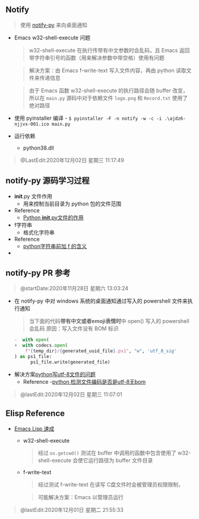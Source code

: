<!--
 * @Author: your name
 * @Date: 2020-11-10 15:21:11
 * @LastEditTime: 2020-12-02 11:17:57
 * @LastEditors: Please set LastEditors
 * @Description: In User Settings Edit
 * @FilePath: \project\README.md
-->
## Notify
  > 使用 [notify-py](https://github.com/ms7m/notify-py) 来向桌面通知

  - Emacs w32-shell-execute 问题
    > w32-shell-execute 在执行传带有中文参数时会乱码，且 Emacs 返回带字符串引号的函数（用来解决参数中带空格）使用有问题

    > 解决方案：由 Emacs f-write-text 写入文件内容，再由 python 读取文件来传递信息

    > 由于 Emacs 函数 w32-shell-execute 的执行路径会随 buffer 改变，所以在 `main.py` 源码中对于依赖文件 `logo.png` 和 `Record.txt` 使用了绝对路径

  -  使用 pyinstaller 编译
    - `$ pyinstaller -F -n notify -w -c -i .\ajdz6-njjvx-001.ico main.py`
  - 运行依赖
    - python38.dll

  > @LastEdit:2020年12月02日 星期三 11:17:49

## notify-py 源码学习过程
  - __init__.py 文件作用
    - 用来控制当前目录为 python 包的文件范围
  - Reference
    - [Python __init__.py文件的作用](https://www.cnblogs.com/wcwnina/p/9329086.html)
  - f字符串
    - 格式化字符串
  - Reference
    - [python字符串前加 f 的含义](https://blog.csdn.net/qq_43463045/article/details/93890436)
  - 

## notify-py PR 参考
  > @startDate:2020年11月28日 星期六 13:03:24

  - 在 notify-py 中对 windows 系统的桌面通知通过写入的 powershell 文件来执行通知
    > 当下面的代码**带有中文或者emoji表情时**中 open() 写入的 powershell 会乱码 
    > 原因：写入文件没有 BOM 标识
    ```python
    -  with open(
    +  with codecs.open(
        f"{temp_dir}/{generated_uuid_file}.ps1", "w", 'utf_8_sig'
    ) as ps1_file:
          ps1_file.write(generated_file)
    ```
  - 解决方案[python写utf-8文件的问题](https://segmentfault.com/q/1010000000131965)
    - Reference
    -[python 检测文件编码是否是utf-8无bom](https://blog.csdn.net/shuryuu/article/details/80564074)

  > @lastEdit:2020年12月02日 星期三 11:07:01
## Elisp Reference
  - [Emacs Lisp 速成](https://segmentfault.com/a/1190000004910645)
    - w32-shell-execute
      > 经过 `os.getcwd()` 测试在 buffer 中调用的函数中包含使用了 w32-shell-execute 会使它运行路径为 buffer 文件目录
    - f-write-text
      > 经过测试 f-write-text 在读写 C盘文件时会被管理员权限限制，

      > 可能解决方案：Emacs 以管理员运行

  > @lastEdit:2020年12月01日 星期二 21:55:33
